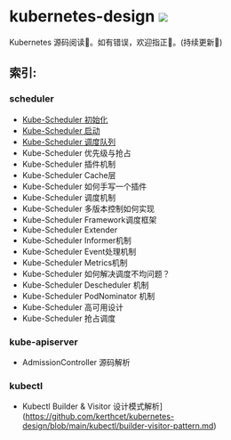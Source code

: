 # kubernetes-design ![](https://visitor-badge.glitch.me/badge?page_id=kerthcet.kubernetes-design)
Kubernetes 源码阅读📰。如有错误，欢迎指正📌。(持续更新🌱)

<!-- ![image](https://github.com/kerthcet/KubernetesSchedulingDesign/blob/main/snapshots/wechat.jpeg) -->

 ## 索引:

 ### scheduler
* [Kube-Scheduler 初始化](https://github.com/kerthcet/kubernetes-design/blob/main/scheduler/initialization.md)
* [Kube-Scheduler 启动](https://github.com/kerthcet/kubernetes-design/blob/main/scheduler/start-scheduler.md)
* [Kube-Scheduler 调度队列](https://github.com/kerthcet/kubernetes-design/blob/main/scheduler/queue.md)
* Kube-Scheduler 优先级与抢占
* Kube-Scheduler 插件机制
* Kube-Scheduler Cache层
* Kube-Scheduler 如何手写一个插件
* Kube-Scheduler 调度机制
* Kube-Scheduler 多版本控制如何实现
* Kube-Scheduler Framework调度框架
* Kube-Scheduler Extender
* Kube-Scheduler Informer机制
* Kube-Scheduler Event处理机制
* Kube-Scheduler Metrics机制
* Kube-Scheduler 如何解决调度不均问题？
* Kube-Scheduler Descheduler 机制
* Kube-Scheduler PodNominator 机制
* Kube-Scheduler 高可用设计
* Kube-Scheduler 抢占调度

### kube-apiserver
* AdmissionController 源码解析

### kubectl
* Kubectl Builder & Visitor 设计模式解析](https://github.com/kerthcet/kubernetes-design/blob/main/kubectl/builder-visitor-pattern.md)